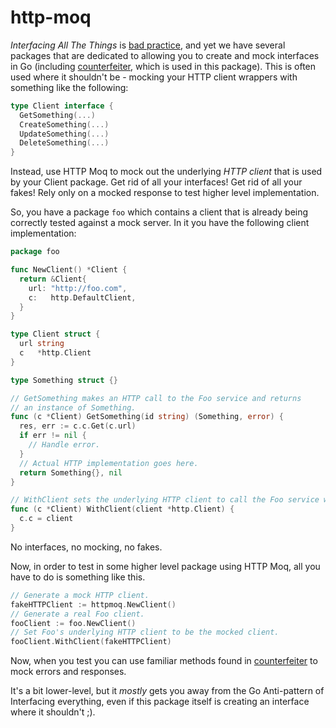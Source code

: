 # http-moq

*Interfacing All The Things* is [bad practice](https://about.sourcegraph.com/go/idiomatic-go/#Interface-All-The-Things), 
and yet we have several packages that are dedicated to allowing you to create and mock interfaces in Go 
(including [counterfeiter](https://github.com/maxbrunsfeld/counterfeiter), which is used in this package). 
This is often used where it shouldn't be - mocking your HTTP client wrappers with something like the following:
```go
type Client interface {
  GetSomething(...)
  CreateSomething(...)
  UpdateSomething(...)
  DeleteSomething(...)
}
```
Instead, use HTTP Moq to mock out the underlying *HTTP client* that is used by your Client package. Get rid of all your
interfaces! Get rid of all your fakes! Rely only on a mocked response to test higher level implementation.

So, you have a package `foo` which contains a client that is already being correctly tested
against a mock server. In it you have the following client implementation:
```go
package foo

func NewClient() *Client {
  return &Client{
    url: "http://foo.com",
    c:   http.DefaultClient,
  }
}

type Client struct {
  url string
  c   *http.Client
}

type Something struct {}

// GetSomething makes an HTTP call to the Foo service and returns
// an instance of Something.
func (c *Client) GetSomething(id string) (Something, error) {
  res, err := c.c.Get(c.url)  
  if err != nil {
    // Handle error.
  }
  // Actual HTTP implementation goes here.
  return Something{}, nil
}

// WithClient sets the underlying HTTP client to call the Foo service with.
func (c *Client) WithClient(client *http.Client) {
  c.c = client
}
```
No interfaces, no mocking, no fakes.

Now, in order to test in some higher level package using HTTP Moq, all you have to do is something like this.
```go
// Generate a mock HTTP client.
fakeHTTPClient := httpmoq.NewClient()
// Generate a real Foo client.
fooClient := foo.NewClient()
// Set Foo's underlying HTTP client to be the mocked client.
fooClient.WithClient(fakeHTTPClient)
```
Now, when you test you can use familiar methods found in [counterfeiter](https://github.com/maxbrunsfeld/counterfeiter)
to mock errors and responses.

It's a bit lower-level, but it *mostly* gets you away from the Go Anti-pattern of Interfacing everything,
even if this package itself is creating an interface where it shouldn't ;).
